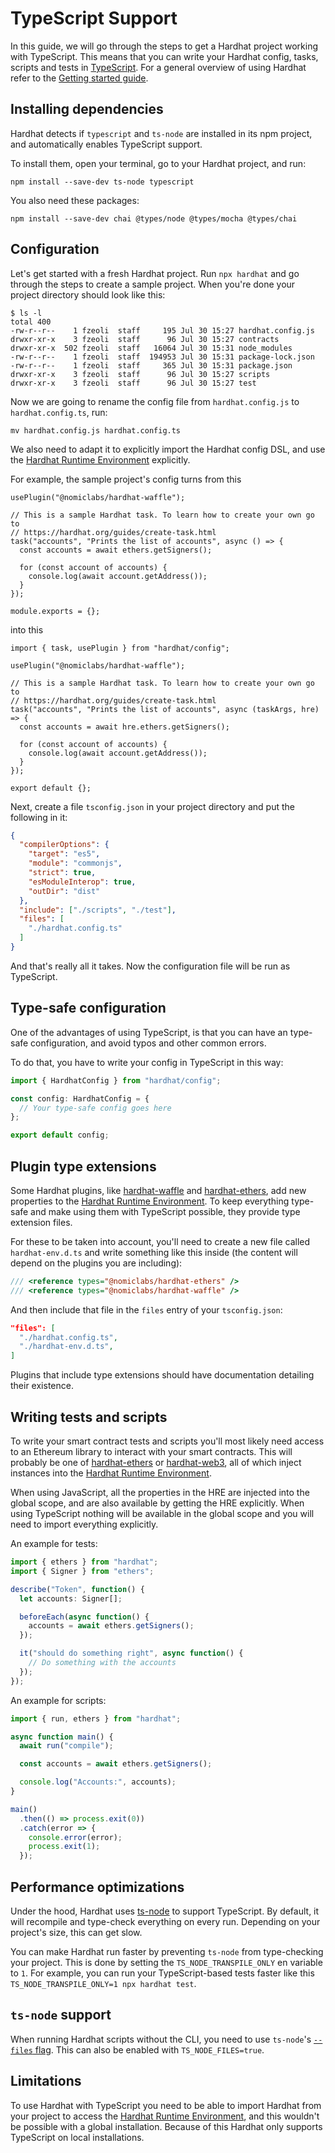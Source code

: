 # TypeScript Support

In this guide, we will go through the steps to get a Hardhat project working with TypeScript. This means that you can write your Hardhat config, tasks, scripts and tests in [TypeScript](https://www.typescriptlang.org/). For a general overview of using Hardhat refer to the [Getting started guide](../getting-started).

## Installing dependencies

Hardhat detects if `typescript` and `ts-node` are installed in its npm project,
and automatically enables TypeScript support.

To install them, open your terminal, go to your Hardhat project, and run:

```
npm install --save-dev ts-node typescript
```

You also need these packages:

```
npm install --save-dev chai @types/node @types/mocha @types/chai
```

## Configuration

Let's get started with a fresh Hardhat project. Run `npx hardhat` and go through the steps to create a sample project. When you're done your project directory should look like this:

```
$ ls -l
total 400
-rw-r--r--    1 fzeoli  staff     195 Jul 30 15:27 hardhat.config.js
drwxr-xr-x    3 fzeoli  staff      96 Jul 30 15:27 contracts
drwxr-xr-x  502 fzeoli  staff   16064 Jul 30 15:31 node_modules
-rw-r--r--    1 fzeoli  staff  194953 Jul 30 15:31 package-lock.json
-rw-r--r--    1 fzeoli  staff     365 Jul 30 15:31 package.json
drwxr-xr-x    3 fzeoli  staff      96 Jul 30 15:27 scripts
drwxr-xr-x    3 fzeoli  staff      96 Jul 30 15:27 test
```

Now we are going to rename the config file from `hardhat.config.js` to `hardhat.config.ts`, run:

```
mv hardhat.config.js hardhat.config.ts
```

We also need to adapt it to explicitly import the Hardhat config DSL, and use the [Hardhat Runtime Environment] explicitly.

For example, the sample project's config turns from this
```js{5,13}
usePlugin("@nomiclabs/hardhat-waffle");

// This is a sample Hardhat task. To learn how to create your own go to
// https://hardhat.org/guides/create-task.html
task("accounts", "Prints the list of accounts", async () => {
  const accounts = await ethers.getSigners();

  for (const account of accounts) {
    console.log(await account.getAddress());
  }
});

module.exports = {};
``` 

into this

```typescript{1,7,8,15}
import { task, usePlugin } from "hardhat/config";

usePlugin("@nomiclabs/hardhat-waffle");

// This is a sample Hardhat task. To learn how to create your own go to
// https://hardhat.org/guides/create-task.html
task("accounts", "Prints the list of accounts", async (taskArgs, hre) => {
  const accounts = await hre.ethers.getSigners();

  for (const account of accounts) {
    console.log(await account.getAddress());
  }
});

export default {};
```


Next, create a file `tsconfig.json` in your project directory and put the following in it:

```json
{
  "compilerOptions": {
    "target": "es5",
    "module": "commonjs",
    "strict": true,
    "esModuleInterop": true,
    "outDir": "dist"
  },
  "include": ["./scripts", "./test"],
  "files": [
    "./hardhat.config.ts"
  ]
}
```

And that's really all it takes. Now the configuration file will be run as TypeScript.

## Type-safe configuration

One of the advantages of using TypeScript, is that you can have an type-safe configuration, and avoid typos and other common errors.

To do that, you have to write your config in TypeScript in this way:

```ts
import { HardhatConfig } from "hardhat/config";

const config: HardhatConfig = {
  // Your type-safe config goes here
};

export default config;
```

## Plugin type extensions

Some Hardhat plugins, like [hardhat-waffle](https://github.com/nomiclabs/hardhat/tree/master/packages/hardhat-waffle) and [hardhat-ethers](https://github.com/nomiclabs/hardhat/tree/master/packages/hardhat-ethers), add new properties to the [Hardhat Runtime Environment]. To keep everything type-safe and make using them with TypeScript possible, they provide type extension files.

For these to be taken into account, you'll need to create a new file called `hardhat-env.d.ts` and write something like this inside (the content will depend on the plugins you are including):

```ts
/// <reference types="@nomiclabs/hardhat-ethers" />
/// <reference types="@nomiclabs/hardhat-waffle" />
```

And then include that file in the `files` entry of your `tsconfig.json`:

```json
"files": [
  "./hardhat.config.ts",
  "./hardhat-env.d.ts",
]
```

Plugins that include type extensions should have documentation detailing their existence.

## Writing tests and scripts

To write your smart contract tests and scripts you'll most likely need access to an Ethereum library to interact with your smart contracts. This will probably be one of [hardhat-ethers](https://github.com/nomiclabs/hardhat/tree/master/packages/hardhat-ethers) or [hardhat-web3](https://github.com/nomiclabs/hardhat/tree/master/packages/hardhat-web3), all of which inject instances into the [Hardhat Runtime Environment].

When using JavaScript, all the properties in the HRE are injected into the global scope, and are also available by getting the HRE explicitly. When using TypeScript nothing will be available in the global scope and you will need to import everything explicitly.

An example for tests:

```typescript
import { ethers } from "hardhat";
import { Signer } from "ethers";

describe("Token", function() {
  let accounts: Signer[];

  beforeEach(async function() {
    accounts = await ethers.getSigners();
  });

  it("should do something right", async function() {
    // Do something with the accounts
  });
});

```

An example for scripts:

```typescript
import { run, ethers } from "hardhat";

async function main() {
  await run("compile");

  const accounts = await ethers.getSigners();

  console.log("Accounts:", accounts);
}

main()
  .then(() => process.exit(0))
  .catch(error => {
    console.error(error);
    process.exit(1);
  });
```

## Performance optimizations

Under the hood, Hardhat uses [ts-node](https://www.npmjs.com/package/ts-node) to support TypeScript. By default, it
will recompile and type-check everything on every run. Depending on your project's size, this can get slow.

You can make Hardhat run faster by preventing `ts-node` from type-checking your project. This is done by setting the
`TS_NODE_TRANSPILE_ONLY` en variable to `1`. For example, you can run your TypeScript-based tests faster like this
`TS_NODE_TRANSPILE_ONLY=1 npx hardhat test`.

## `ts-node` support

When running Hardhat scripts without the CLI, you need to use `ts-node`'s [`--files` flag](https://www.npmjs.com/package/ts-node#help-my-types-are-missing).
This can also be enabled with `TS_NODE_FILES=true`. 

## Limitations

To use Hardhat with TypeScript you need to be able to import Hardhat from your project to access the [Hardhat Runtime Environment], and this wouldn't be possible with a global installation. Because of this Hardhat only supports TypeScript on local installations.

[Hardhat runtime environment]: ../advanced/hardhat-runtime-environment.md
